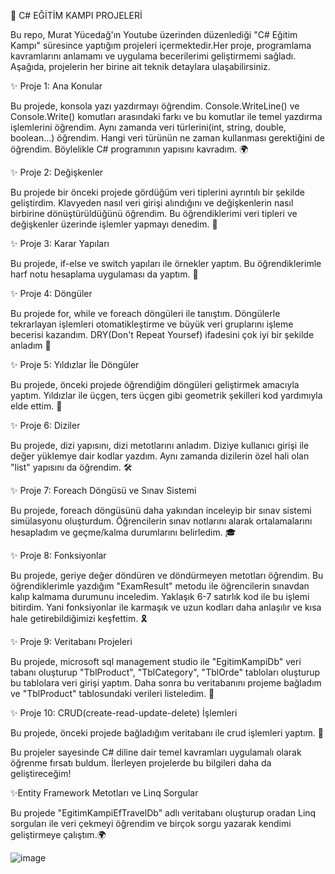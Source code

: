 🚀 C# EĞİTİM KAMPI PROJELERİ

Bu repo, Murat Yücedağ'ın Youtube üzerinden düzenlediği "C# Eğitim Kampı" süresince yaptığım projeleri içermektedir.Her proje, programlama kavramlarını anlamamı ve uygulama becerilerimi geliştirmemi sağladı. Aşağıda, projelerin her birine ait teknik detaylara ulaşabilirsiniz.

✨ Proje 1: Ana Konular

Bu projede, konsola yazı yazdırmayı öğrendim. Console.WriteLine() ve Console.Write() komutları arasındaki farkı ve bu komutlar ile temel yazdırma işlemlerini öğrendim. Aynı zamanda veri türlerini(int, string, double, boolean...) öğrendim. Hangi veri türünün ne zaman kullanması gerektiğini de öğrendim. Böylelikle C# programının yapısını kavradım. 🌍

✨ Proje 2: Değişkenler

Bu projede bir önceki projede gördüğüm veri tiplerini ayrıntılı bir şekilde geliştirdim. Klavyeden nasıl veri girişi alındığını ve değişkenlerin nasıl birbirine dönüştürüldüğünü öğrendim. Bu öğrendiklerimi veri tipleri ve değişkenler üzerinde işlemler yapmayı denedim. 🔢

✨ Proje 3: Karar Yapıları

Bu projede, if-else ve switch yapıları ile örnekler yaptım. Bu öğrendiklerimle harf notu hesaplama uygulaması da yaptım. 🧩

✨ Proje 4: Döngüler

Bu projede for, while ve foreach döngüleri ile tanıştım. Döngülerle tekrarlayan işlemleri otomatikleştirme ve büyük veri gruplarını işleme becerisi kazandım. DRY(Don't Repeat Yoursef) ifadesini çok iyi bir şekilde anladım  🔄

✨ Proje 5: Yıldızlar İle Döngüler

Bu projede, önceki projede öğrendiğim döngüleri geliştirmek amacıyla yaptım. Yıldızlar ile üçgen, ters üçgen gibi geometrik şekilleri kod yardımıyla elde ettim. 🔄

✨ Proje 6: Diziler

Bu projede, dizi yapısını, dizi metotlarını anladım. Diziye kullanıcı girişi ile değer yüklemye dair kodlar yazdım. Aynı zamanda dizilerin özel hali olan "list" yapısını da öğrendim. 🛠️

✨ Proje 7: Foreach Döngüsü ve Sınav Sistemi

Bu projede, foreach döngüsünü daha yakından inceleyip bir sınav sistemi simülasyonu oluşturdum. Öğrencilerin sınav notlarını alarak ortalamalarını hesapladım ve geçme/kalma durumlarını belirledim. 🎓

✨ Proje 8: Fonksiyonlar

Bu projede, geriye değer döndüren ve döndürmeyen metotları öğrendim. Bu öğrendiklerimle yazdığım "ExamResult" metodu ile öğrencilerin sınavdan kalıp kalmama durumunu inceledim. Yaklaşık 6-7 satırlık kod ile bu işlemi bitirdim. Yani fonksiyonlar ile karmaşık ve uzun kodları daha anlaşılır ve kısa hale getirebildiğimizi keşfettim. 🎗️

✨ Proje 9: Veritabanı Projeleri

Bu projede, microsoft sql management studio ile "EgitimKampiDb" veri tabanı oluşturup "TblProduct", "TblCategory", "TblOrde" tabloları oluşturup bu tablolara veri girişi yaptım. Daha sonra bu veritabanını projeme bağladım ve "TblProduct" tablosundaki verileri listeledim. 🔢

✨ Proje 10: CRUD(create-read-update-delete) İşlemleri

Bu projede, önceki projede bağladığım veritabanı ile crud işlemleri yaptım. 🧩

Bu projeler sayesinde C# diline dair temel kavramları uygulamalı olarak öğrenme fırsatı buldum. İlerleyen projelerde bu bilgileri daha da geliştireceğim!

✨Entity Framework Metotları ve Linq Sorgular

Bu projede "EgitimKampiEfTravelDb" adlı veritabanı oluşturup oradan Linq sorguları ile veri çekmeyi öğrendim ve birçok sorgu yazarak kendimi geliştirmeye çalıştım.🌍

![image](https://github.com/user-attachments/assets/b3921ee5-e87a-41fe-9157-f352c0782996)




